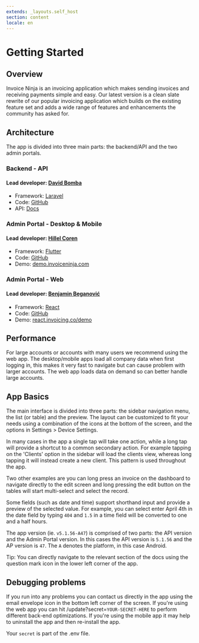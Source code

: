 ```yaml
---
extends: _layouts.self_host
section: content
locale: en
---
```


# Getting Started

## Overview

Invoice Ninja is an invoicing application which makes sending invoices and receiving payments simple and easy. Our latest version is a clean slate rewrite of our popular invoicing application which builds on the existing feature set and adds a wide range of features and enhancements the community has asked for.

## Architecture

The app is divided into three main parts: the backend/API and the two admin portals.

### Backend - API

#### Lead developer: [David Bomba](https://twitter.com/deadbeefx0)

- Framework: [Laravel](https://laravel.com)
- Code: [GitHub](https://github.com/invoiceninja/invoiceninja/tree/v5-stable)
- API: [Docs](https://api-docs.invoicing.co/)

### Admin Portal - Desktop & Mobile

#### Lead developer: [Hillel Coren](https://twitter.com/hillelcoren)

- Framework: [Flutter](https://flutter.dev)
- Code: [GitHub](https://github.com/invoiceninja/admin-portal)
- Demo: [demo.invoiceninja.com](https://demo.invoiceninja.com)

### Admin Portal - Web

#### Lead developer: [Benjamin Beganović](https://twitter.com/beganovichhh)

- Framework: [React](https://reactjs.org)
- Code: [GitHub](https://github.com/invoiceninja/ui)
- Demo: [react.invoicing.co/demo](https://react.invoicing.co/demo)

## Performance

For large accounts or accounts with many users we recommend using the web app. The desktop/mobile apps load all company data when first logging in, this makes it very fast to navigate but can cause problem with larger accounts. The web app loads data on demand so can better handle large accounts.

## App Basics

The main interface is divided into three parts: the sidebar navigation menu, the list (or table) and the preview. The
layout can be customized to fit your needs using a combination of the icons at the bottom of the screen, and the options in Settings > Device Settings.

In many cases in the app a single tap will take one action, while a long tap will provide a shortcut to a common
secondary action. For example tapping on the 'Clients' option in the sidebar will load the clients view, whereas long
tapping it will instead create a new client. This pattern is used throughout the app.

Two other examples are you can long press an invoice on the dashboard to navigate directly to the edit screen and long pressing the edit button on the tables will start multi-select and select the record.

Some fields (such as date and time) support shorthand input and provide a preview of the selected value. For example, you can select enter April 4th in the date field by typing `404` and `1.5` in a time field will be converted to one and a half hours.

The app version (ie. `v5.1.56-A47`) is comprised of two parts: the API version and the Admin Portal version. In this cases the API version is `5.1.56` and the AP version is `47`. The `A` denotes the platform, in this case Android.

<x-info>
Tip: You can directly navigate to the relevant section of the docs using the question mark icon in the lower left corner of the app.
</x-info>

## Debugging problems

If you run into any problems you can contact us directly in the app using the email envelope icon in the bottom left corner of the screen. If you're using the web app you can hit /update?secret=`YOUR-SECRET-HERE` to perform different back-end optimizations. If you're using the mobile app it may help to uninstall the app and then re-install the app.

Your `secret` is part of the .env file.
